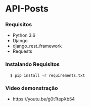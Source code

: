 # API-Posts

<h3> Requisitos </h3>
<ul>
  <li> Python 3.6 </li>
  <li> Django </li>
  <li>django_rest_framework </li>
  <li> Requests </li>
</ul>

<h3> Instalando Requisitos</h3>
<pre> <code> $ pip install -r requirements.txt </code> </pre>

<h3> Video demonstração </h3>
<ul>
 <li> https://youtu.be/g0tTtepXb54 </li>
</ul>
